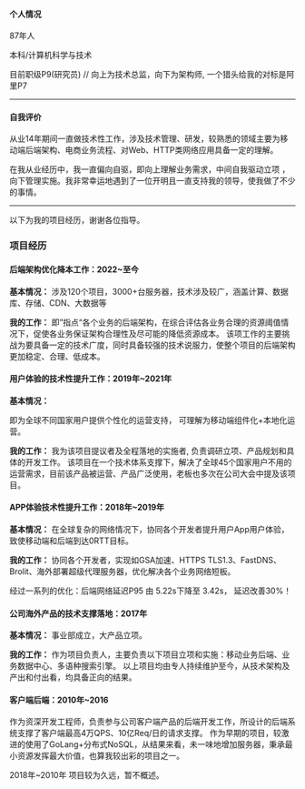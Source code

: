 #### 个人情况

87年人

本科/计算机科学与技术

目前职级P9(研究员)    // 向上为技术总监，向下为架构师, 一个猎头给我的对标是阿里P7

---

#### 自我评价

从业14年期间一直做技术性工作，涉及技术管理、研发，较熟悉的领域主要为移动端后端架构、电商业务流程、对Web、HTTP类网络应用具备一定的理解。

在我从业经历中，我一直偏向自驱，即向上理解业务需求，中间自我驱动立项 ，向下管理实施。我非常幸运地遇到了一位开明且一直支持我的领导，使我做了不少的事情。

---

以下为我的项目经历，谢谢各位指导。

### 项目经历

#### 后端架构优化降本工作：2022~至今

**基本情况：**
涉及120个项目，3000+台服务器，技术涉及较广，涵盖计算、数据库、存储、CDN、大数据等

**我的工作：**
即”指点“各个业务的后端架构，在综合评估各业务合理的资源阈值情况下，促使各业务保证架构合理性及尽可能的降低资源成本。
该项工作的主要挑战为要具备一定的技术广度，同时具备较强的技术说服力，使整个项目的后端架构更加稳定、合理、低成本。

#### 用户体验的技术性提升工作：2019年~2021年

**基本情况：**

即为全球不同国家用户提供个性化的运营支持， 可理解为移动端组件化+本地化运营。

**我的工作：**
我为该项目提议者及全程落地的实施者, 负责调研立项、产品规划和具体的开发工作。
该项目在一个技术体系支撑下，解决了全球45个国家用户不用的运营需求，目前该产品被运营、产品广泛使用，老板也多次在公司大会中提及该项目。

#### APP体验技术性提升工作：2018年~2019年

**基本情况：**
在全球复杂的网络情况下，协同各个开发者提升用户App用户体验，致使移动端和后端到达0RTT目标。

**我的工作：**
协同各个开发者，实现如GSA加速、HTTPS TLS1.3、FastDNS、Brolit、海外部署超级代理服务器，优化解决各个业务网络短板。

经过一系列的优化：后端网络延迟P95 由 5.22s下降至 3.42s， 延迟改善30%！

#### 公司海外产品的技术支撑落地：2017年

**基本情况：**
事业部成立，大产品立项。

**我的工作：**
作为项目负责人，主要负责以下项目立项和实施：移动业务后端、业务数据中心、多语种搜索引擎。
以上项目均由专人持续维护至今，从技术架构及 产出和付出看，均具备正向的结果。

#### 客户端后端：2010年~2016

作为资深开发工程师，负责参与公司客户端产品的后端开发工作，所设计的后端系统支撑了客户端最高4万QPS、10亿Req/日的请求支撑。
作为早期的项目，较激进的使用了GoLang+分布式NoSQL，从结果来看，未一味地增加服务器，秉承最小资源发挥最大价值，也算我较出彩的项目之一。


2018年~2010年 项目较为久远，暂不概述。

